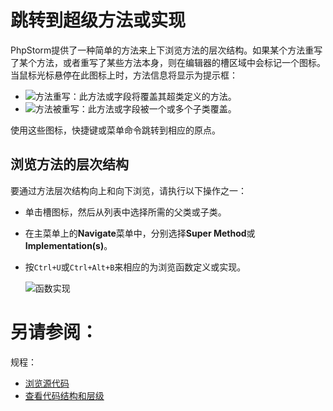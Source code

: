 # 跳转到超级方法或实现


PhpStorm提供了一种简单的方法来上下浏览方法的层次结构。如果某个方法重写了某个方法，或者重写了某些方法本身，则在编辑器的槽区域中会标记一个图标。当鼠标光标悬停在此图标上时，方法信息将显示为提示框：

* ![方法重写](http://image.jellychen.cn/uploads/2017/01/gutterIconOverriding.GIF)：此方法或字段将覆盖其超类定义的方法。
* ![方法被重写](http://image.jellychen.cn/uploads/2017/01/gutterIconOverridden.gif)：此方法或字段被一个或多个子类覆盖。

使用这些图标，快捷键或菜单命令跳转到相应的原点。


## <span id='浏览方法的层次结构'>浏览方法的层次结构</span>

要通过方法层次结构向上和向下浏览，请执行以下操作之一：

* 单击槽图标，然后从列表中选择所需的父类或子类。
* 在主菜单上的**Navigate**菜单中，分别选择**Super Method**或**Implementation(s)**。
* 按`Ctrl+U`或`Ctrl+Alt+B`来相应的为浏览函数定义或实现。
	
	![函数实现](http://image.jellychen.cn/uploads/2017/01/ps_implementation.png)




# 另请参阅：

规程：

* [浏览源代码](/如何使用/常规指南/浏览源代码/README.md)
* [查看代码结构和层级](/如何使用/常规指南/分析应用程序/查看代码结构和层级/README.md)
